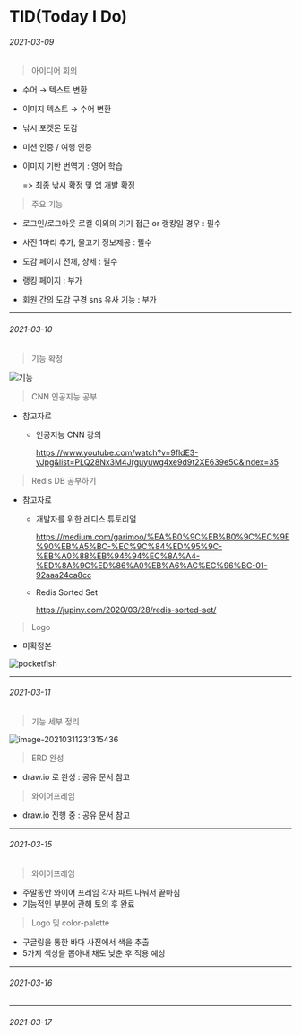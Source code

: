 # TID(Today I Do)



###### 2021-03-09

> 아이디어 회의

- 수어 → 텍스트 변환

- 이미지 텍스트 → 수어 변환

- 낚시 포켓몬 도감

- 미션 인증 / 여행 인증

- 이미지 기반 번역기 : 영어 학습

  => 최종 낚시 확정 및 앱 개발 확정



> 주요 기능

- 로그인/로그아웃   로컬 이외의 기기 접근 or 랭킹일 경우   :   필수

- 사진   1마리 추가, 물고기 정보제공   :   필수

- 도감 페이지   전체, 상세   :   필수

- 랭킹 페이지     :    부가

- 회원 간의 도감 구경   sns 유사 기능   :   부가



*****



###### 2021-03-10

> 기능 확정

![기능](C:\Users\multicampus\Desktop\기능.png)



> CNN 인공지능 공부

- 참고자료

  - 인공지능 CNN 강의 

    https://www.youtube.com/watch?v=9fldE3-yJpg&list=PLQ28Nx3M4Jrguyuwg4xe9d9t2XE639e5C&index=35



> Redis DB 공부하기

- 참고자료

  - 개발자를 위한 레디스 튜토리얼

    https://medium.com/garimoo/%EA%B0%9C%EB%B0%9C%EC%9E%90%EB%A5%BC-%EC%9C%84%ED%95%9C-%EB%A0%88%EB%94%94%EC%8A%A4-%ED%8A%9C%ED%86%A0%EB%A6%AC%EC%96%BC-01-92aaa24ca8cc

  - Redis Sorted Set

    https://jupiny.com/2020/03/28/redis-sorted-set/

    

> Logo

- 미확정본

![pocketfish](C:\Users\multicampus\Desktop\pocketfish.png)



*****



###### 2021-03-11

> 기능 세부 정리

![image-20210311231315436](C:\Users\multicampus\AppData\Roaming\Typora\typora-user-images\image-20210311231315436.png)



> ERD 완성

- draw.io 로 완성 : 공유 문서 참고



> 와이어프레임

- draw.io 진행 중 : 공유 문서 참고





*****



###### 2021-03-15

> 와이어프레임

- 주말동안 와이어 프레임 각자 파트 나눠서 끝마침
- 기능적인 부분에 관해 토의 후 완료



> Logo 및 color-palette

- 구글링을 통한 바다 사진에서 색을 추출
- 5가지 색상을 뽑아내 채도 낮춘 후 적용 예상



*****



###### 2021-03-16



*****



###### 2021-03-17
